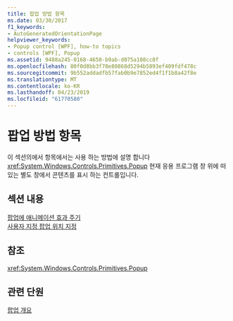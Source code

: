 ```yaml
---
title: 팝업 방법 항목
ms.date: 03/30/2017
f1_keywords:
- AutoGeneratedOrientationPage
helpviewer_keywords:
- Popup control [WPF], how-to topics
- controls [WPF], Popup
ms.assetid: 9488a245-0168-4650-b9ab-d075a108cc8f
ms.openlocfilehash: 80f0d8bb3f78e80868d5294b5893ef409fdf478c
ms.sourcegitcommit: 9b552addadfb57fab0b9e7852ed4f1f1b8a42f8e
ms.translationtype: MT
ms.contentlocale: ko-KR
ms.lasthandoff: 04/23/2019
ms.locfileid: "61770580"
---
```

# <a name="popup-how-to-topics"></a>팝업 방법 항목
이 섹션의에서 항목에서는 사용 하는 방법에 설명 합니다 <xref:System.Windows.Controls.Primitives.Popup> 현재 응용 프로그램 창 위에 떠 있는 별도 창에서 콘텐츠를 표시 하는 컨트롤입니다.  
  
## <a name="in-this-section"></a>섹션 내용  
 [팝업에 애니메이션 효과 주기](how-to-animate-a-popup.md)  
 [사용자 지정 팝업 위치 지정](how-to-specify-a-custom-popup-position.md)  
  
## <a name="reference"></a>참조  
 <xref:System.Windows.Controls.Primitives.Popup>  
  
## <a name="related-sections"></a>관련 단원  
 [팝업 개요](popup-overview.md)
